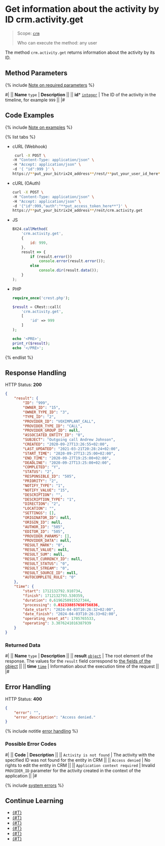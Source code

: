# Get information about the activity by ID crm.activity.get

> Scope: [`crm`](../../../../scopes/permissions.md)
>
> Who can execute the method: any user

The method `crm.activity.get` returns information about the activity by its ID.

## Method Parameters

{% include [Note on required parameters](../../../../../_includes/required.md) %}

#|
|| **Name**
`type` | **Description** ||
|| **id***
[`integer`](../../../../data-types.md) | The ID of the activity in the timeline, for example `999` ||
|#

## Code Examples

{% include [Note on examples](../../../../../_includes/examples.md) %}

{% list tabs %}

- cURL (Webhook)

    ```bash
     curl -X POST \
    -H "Content-Type: application/json" \
    -H "Accept: application/json" \
    -d '{ "id":999 }' \
    https://**put_your_bitrix24_address**/rest/**put_your_user_id_here**/**put_your_webhook_here**/crm.activity.get
    ```

- cURL (OAuth)

    ```bash
    curl -X POST \
    -H "Content-Type: application/json" \
    -H "Accept: application/json" \
    -d '{"id":999,"auth":"**put_access_token_here**"}' \
    https://**put_your_bitrix24_address**/rest/crm.activity.get
    ```

- JS
    
    ```javascript
    BX24.callMethod(
        'crm.activity.get',
        {
            id: 999,
        },
        result => {
            if (result.error())
                console.error(result.error());
            else
                console.dir(result.data());
        }
    );
    ```

- PHP
  
    ```php
    require_once('crest.php');

    $result = CRest::call(
        'crm.activity.get',
        [
            'id' => 999
        ]
    );

    echo '<PRE>';
    print_r($result);
    echo '</PRE>';
    ```

{% endlist %}

## Response Handling

HTTP Status: **200**

```json
{
    "result": {
        "ID": "999",
        "OWNER_ID": "15",
        "OWNER_TYPE_ID": "3",
        "TYPE_ID": "2",
        "PROVIDER_ID": "VOXIMPLANT_CALL",
        "PROVIDER_TYPE_ID": "CALL",
        "PROVIDER_GROUP_ID": null,
        "ASSOCIATED_ENTITY_ID": "0",
        "SUBJECT": "Outgoing call Andrew Johnson",
        "CREATED": "2020-09-27T13:26:55+02:00",
        "LAST_UPDATED": "2021-03-21T20:28:24+02:00",
        "START_TIME": "2020-09-27T13:25:00+02:00",
        "END_TIME": "2020-09-27T19:25:00+02:00",
        "DEADLINE": "2020-09-27T13:25:00+02:00",
        "COMPLETED": "Y",
        "STATUS": "2",
        "RESPONSIBLE_ID": "505",
        "PRIORITY": "2",
        "NOTIFY_TYPE": "1",
        "NOTIFY_VALUE": "15",
        "DESCRIPTION": "",
        "DESCRIPTION_TYPE": "1",
        "DIRECTION": "2",
        "LOCATION": "",
        "SETTINGS": [],
        "ORIGINATOR_ID": null,
        "ORIGIN_ID": null,
        "AUTHOR_ID": "505",
        "EDITOR_ID": "505",
        "PROVIDER_PARAMS": [],
        "PROVIDER_DATA": null,
        "RESULT_MARK": "0",
        "RESULT_VALUE": null,
        "RESULT_SUM": null,
        "RESULT_CURRENCY_ID": null,
        "RESULT_STATUS": "0",
        "RESULT_STREAM": "0",
        "RESULT_SOURCE_ID": null,
        "AUTOCOMPLETE_RULE": "0"
    },
    "time": {
        "start": 1712132792.910734,
        "finish": 1712132793.530359,
        "duration": 0.6196250915527344,
        "processing": 0.032338857650756836,
        "date_start": "2024-04-03T10:26:32+02:00",
        "date_finish": "2024-04-03T10:26:33+02:00",
        "operating_reset_at": 1705765533,
        "operating": 3.3076241016387939
    }
}
```

### Returned Data

#|
|| **Name**
`type` | **Description** ||
|| **result**
[`object`](../../../../data-types.md) | The root element of the response. The values for the `result` field correspond to [the fields of the object](./crm-activity-fields.md#all-fields) ||
|| **time**
[`time`](../../../../data-types.md#time) | Information about the execution time of the request ||
|#

## Error Handling

HTTP Status: **400**

```json
{
    "error": "",
    "error_description": "Access denied."
}
```

{% include notitle [error handling](../../../../../_includes/error-info.md) %}

### Possible Error Codes

#|
|| **Code** | **Description** ||
|| `Activity is not found` | The activity with the specified ID was not found for the entity in CRM ||
|| `Access denied` | No rights to edit the entity in CRM ||
|| `Application context required` | Invalid `PROVIDER_ID` parameter for the activity created in the context of the application ||
|#

{% include [system errors](../../../../../_includes/system-errors.md) %}

## Continue Learning

- [{#T}](./crm-activity-add.md)
- [{#T}](./crm-activity-update.md)
- [{#T}](./crm-activity-delete.md)
- [{#T}](./crm-activity-list.md)
- [{#T}](./crm-activity-communication-fields.md)
- [{#T}](./crm-activity-fields.md)